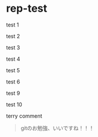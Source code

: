 # rep-test

test 1

test 2

test 3

test 4

test 5

test 6

test 9

test 10

terry comment
> gitのお勉強、いいですね！！！
